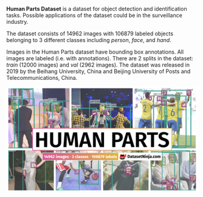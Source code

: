 **Human Parts Dataset** is a dataset for object detection and identification tasks. Possible applications of the dataset could be in the surveillance industry. 

The dataset consists of 14962 images with 106879 labeled objects belonging to 3 different classes including *person*, *face*, and *hand*.

Images in the Human Parts dataset have bounding box annotations. All images are labeled (i.e. with annotations). There are 2 splits in the dataset: *train* (12000 images) and *val* (2962 images). The dataset was released in 2019 by the Beihang University, China and Beijing University of Posts and Telecommunications, China.

<img src="https://github.com/dataset-ninja/human-parts/raw/main/visualizations/poster.png">
